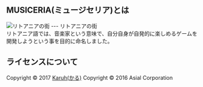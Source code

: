 ## MUSICERIA(ミュージセリア)とは  
![リトアニアの街](https://encrypted-tbn1.gstatic.com/images?q=tbn:ANd9GcTZ5p8Lxw9Uwsf7iVFpAea48zT4HKHuiOFqHdZFMFemGl1W1HEZGoLWEVdGXg)
--- リトアニアの街  
リトアニア語では、音楽家という意味で、自分自身が自発的に楽しめるゲームを開発しようという事を目的に命名しました。
## ライセンスについて  
Copyright © 2017 [Karuh(かる)](http://karuh.azurewebsites.net)
Copyright © 2016 Asial Corporation
